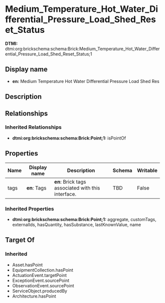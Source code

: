 # Medium_Temperature_Hot_Water_Differential_Pressure_Load_Shed_Reset_Status
**DTMI:** dtmi:org:brickschema:schema:Brick:Medium_Temperature_Hot_Water_Differential_Pressure_Load_Shed_Reset_Status;1
## Display name
- **en:** Medium Temperature Hot Water Differential Pressure Load Shed Res
## Description
## Relationships
### Inherited Relationships
* **dtmi:org:brickschema:schema:Brick:Point;1:** isPointOf
## Properties
|Name|Display name|Description|Schema|Writable|
|-|-|-|-|-|
|tags|**en**: Tags|**en**: Brick tags associated with this interface.|TBD|False|
### Inherited Properties
* **dtmi:org:brickschema:schema:Brick:Point;1:** aggregate, customTags, externalIds, hasQuantity, hasSubstance, lastKnownValue, name
## Target Of
### Inherited
* Asset.hasPoint
* EquipmentCollection.hasPoint
* ActuationEvent.targetPoint
* ExceptionEvent.sourcePoint
* ObservationEvent.sourcePoint
* ServiceObject.producedBy
* Architecture.hasPoint

